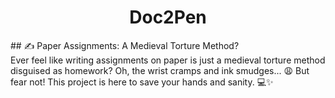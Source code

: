<h1 align="center"><b>Doc2Pen</b></h1>
## ✍️ Paper Assignments: A Medieval Torture Method?
<br>
Ever feel like writing assignments on paper is just a medieval torture method disguised as homework? Oh, the wrist cramps and ink smudges... 😩 But fear not! This project is here to save your hands and sanity. 💻✨
